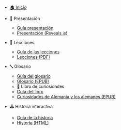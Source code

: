 - [🏠 Inicio](README.md)

- 📌 Presentación
  - [Guía presentación](/00-presentacion/README)
  - <a href="/00-presentacion/index.html" target="_blank">Presentación (Reveals.js)</a>
- 📖 Lecciones
  - [Guía de las lecciones](/01-leccion/README)
  - <a href="/01-leccion/Lección_y_ejercicios.pdf" target="_blank">Lecciones (PDF)</a>
- 🔤 Glosario
  - [Guía del glosario](/02-glosario/README)
  - <a href="/02-glosario/dist/epub_glosario.epub" target="_blank">Glosario (EPUB)</a>
  - 📕 Libro de curiosidades
  - [Guía del libro](/03-curiosidades/README)
  - <a href="/03-curiosidades/dist/epub_curiosidades.epub" target="_blank">Curiosidades de Alemania y los alemanes (EPUB)</a>
- 🕹️ Historia interactiva
  - [Guía de la historia](/04-historia/README)
  - <a href="/04-historia/Ein%20neuer%20Anfang%20in%20Deutschland.html" target="_blank">Historia (HTML)</a>